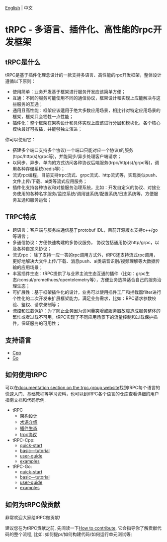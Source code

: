 [English](README.md) | 中文

# tRPC -  多语言、插件化、高性能的rpc开发框架

## tRPC是什么

tRPC是基于插件化理念设计的一款支持多语言、高性能的rpc开发框架，整体设计遵循以下原则：
- 使用简单：业务开发基于框架进行服务开发应该简单方便；
- 互通：不同的服务可能使用不同的通信协议，框架设计和实现上应能解决与这些服务的互通；
- 通用且高性能：框架应该适用于绝大多数应用场景，相比针对特定应用场景的框架，框架只会牺牲一点性能；
- 插件化：整个框架在架构设计和具体实现上应该进行分层和模块化，各个核心模块最好可拔插，并能够独立演进；

你可以使用它：
- 搭建多个端口支持多个协议(一个端口只能对应一个协议)的服务(trpc/http(s)/grpc等)，并能同步/异步处理客户端请求；
- 以同步、异步、单向的方式访问各种协议后端服务(trpc/http(s)/grpc等)，调用各种存储系统(redis等)；
- 流式rpc编程，目前支持trpc流式、grpc流式、http流式等，实现类似push、文件上传/下载、ai类等流式应用服务；
- 插件化支持各种协议和对接服务治理系统，比如：开发自定义的协议、对接业务使用的各种名字服务/监控系统/调用链系统/配置系统/日志系统等，方便服务互通和服务运营；

## TRPC特点

- 跨语言：客户端与服务端通信基于protobuf IDL，目前开源版本支持c++/go等语言；
- 多通信协议：方便快速构建的多协议服务， 协议包括通用协议http/grpc，以及各种自定义协议；
- 流式rpc： 除了支持一应一答的rpc调用方式外，tRPC还支持流式rpc调用，更好地解决大文件上传/下载、消息push、ai类语音识别/视频理解等大数据传输的应用场景；
- 丰富插件生态：tRPC提供了与业界主流生态互通的插件（比如：grpc生态/consul/promethues/opentelemetry等），方便业务选择适合自己的服务治理生态；
- 可扩展性：基于框架插件化的设计，业务可以使用插件工厂和拦截器filter进行个性化的二次开发来扩展框架能力，满足业务需求，比如：RPC请求参数校验、鉴权、请求录制等；
- 流控和过载保护：为了防止业务因为访问量突增或服务器故障造成服务整体的繁忙或者过载不可用，tRPC实现了不同应用场景下的流量控制和过载保护插件，保证服务的可用性；

## 支持语言

- [Cpp](https://github.com/trpc-group/trpc-cpp)
- [Go](https://github.com/trpc-group/trpc-go)

## 如何使用tRPC

可以在[documentation section on the trpc.group website](https://trpc.group/docs/)找到tRPC每个语言的快速入门、基础教程等学习资料，也可以到tRPC各个语言的仓库查看详细的用户指南文档和代码示例.

- tRPC
    -  [架构设计](https://github.com/trpc-group/trpc/blob/main/docs/en/architecture_design.md)
    -  [术语介绍](https://github.com/trpc-group/trpc/blob/main/docs/en/terminology.md)
    -  [插件生态](https://github.com/trpc-group/trpc/blob/main/docs/en/plugin_ecosystem.md)
    -  [trpc协议](https://github.com/trpc-group/trpc/blob/main/docs/en/trpc_protocol_design.md)
- tRPC-Cpp:
    - [quick-start](https://github.com/trpc-group/trpc-cpp/blob/main/docs/zh/quick_start.md)
    - [basic—tutorial](https://github.com/trpc-group/trpc-cpp/blob/main/docs/zh/basic_tutorial.md)
    - [user-guide](https://github.com/trpc-group/trpc-cpp/tree/main/docs)
    - [examples](https://github.com/trpc-group/trpc-cpp/tree/main/examples)
- tRPC-Go:
    - [quick-start]()
    - [basic—tutorial]()
    - [user-guide](https://github.com/trpc-group/trpc-go/tree/main/docs/README.md)
    - [examples](https://github.com/trpc-group/trpc-go/tree/main/examples)

## 如何为tRPC做贡献

非常欢迎大家给tRPC做贡献!

建议您在为tRPC贡献之前, 先阅读一下[How to contribute](https://github.com/trpc-group/trpc/blob/main/CONTRIBUTORS_zh.md), 它会指导你了解贡献代码的整个流程, 比如: 如何提pr/如何构建代码/如何运行单元测试等;
